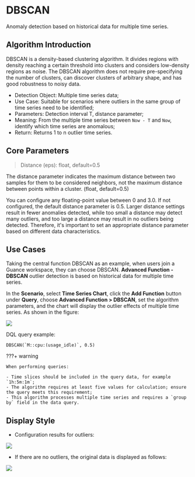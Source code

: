# DBSCAN

Anomaly detection based on historical data for multiple time series.

## Algorithm Introduction

DBSCAN is a density-based clustering algorithm. It divides regions with density reaching a certain threshold into clusters and considers low-density regions as noise. The DBSCAN algorithm does not require pre-specifying the number of clusters, can discover clusters of arbitrary shape, and has good robustness to noisy data.

- Detection Object: Multiple time series data;
- Use Case: Suitable for scenarios where outliers in the same group of time series need to be identified;
- Parameters: Detection interval T, distance parameter;
- Meaning: From the multiple time series between `Now - T` and `Now`, identify which time series are anomalous;
- Return: Returns 1 to n outlier time series.

## Core Parameters

> Distance (eps): float, default=0.5

The distance parameter indicates the maximum distance between two samples for them to be considered neighbors, not the maximum distance between points within a cluster. (float, default=0.5)

You can configure any floating-point value between 0 and 3.0. If not configured, the default distance parameter is 0.5. Larger distance settings result in fewer anomalies detected, while too small a distance may detect many outliers, and too large a distance may result in no outliers being detected. Therefore, it's important to set an appropriate distance parameter based on different data characteristics.

## Use Cases

Taking the central function DBSCAN as an example, when users join a Guance workspace, they can choose DBSCAN. **Advanced Function - DBSCAN** outlier detection is based on historical data for multiple time series.

In the **Scenario**, select **Time Series Chart**, click the **Add Function** button under **Query**, choose **Advanced Function > DBSCAN**, set the algorithm parameters, and the chart will display the outlier effects of multiple time series. As shown in the figure:

![](../img/ad-2.png)

DQL query example:

```
DBSCAN(`M::cpu:(usage_idle)`, 0.5)
```

???+ warning

    When performing queries:

    - Time slices should be included in the query data, for example `1h:5m:1m`;
    - The algorithm requires at least five values for calculation; ensure the query meets this requirement;
    - This algorithm processes multiple time series and requires a `group by` field in the data query.


## Display Style

- Configuration results for outliers:

![](../img/ad-3.png)

- If there are no outliers, the original data is displayed as follows:

![](../img/ad-4.png)